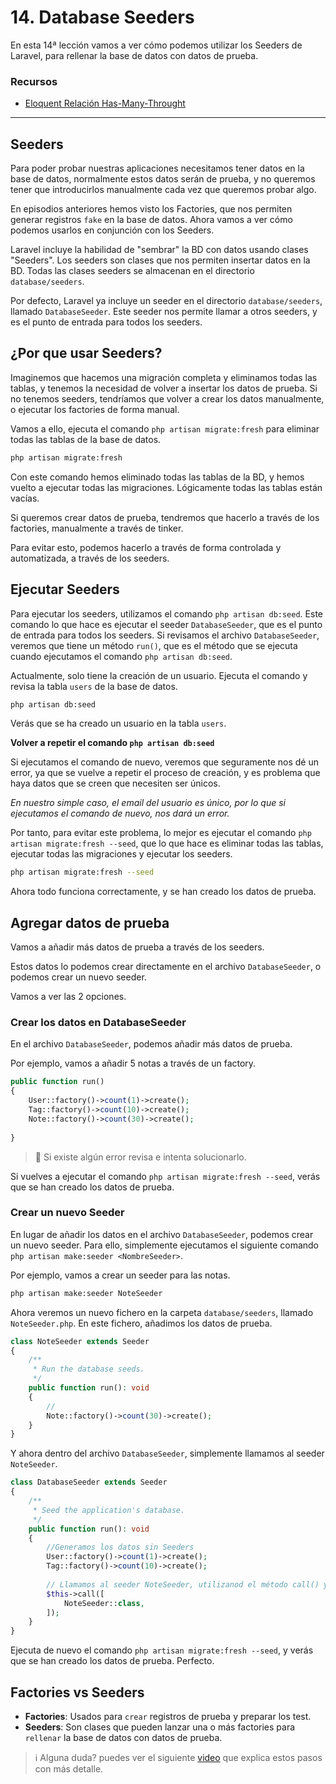 # 14. Database Seeders

En esta 14ª lección vamos a ver cómo podemos utilizar los Seeders de Laravel, para rellenar la base de datos con datos de prueba.

### Recursos

- [Eloquent Relación Has-Many-Throught](https://laravel.com/docs/11.x/eloquent-relationships#has-many-through)

---

## Seeders

Para poder probar nuestras aplicaciones necesitamos tener datos en la base de datos, normalmente estos datos serán de prueba, y no queremos tener que introducirlos manualmente cada vez que queremos probar algo.

En episodios anteriores hemos visto los Factories, que nos permiten generar registros `fake` en la base de datos. Ahora vamos a ver cómo podemos usarlos en conjunción con los Seeders.

Laravel incluye la habilidad de "sembrar" la BD con datos usando clases "Seeders". Los seeders son clases que nos permiten insertar datos en la BD. Todas las clases seeders se almacenan en el directorio `database/seeders`.

Por defecto, Laravel ya incluye un seeder en el directorio `database/seeders`, llamado `DatabaseSeeder`. Este seeder nos permite llamar a otros seeders, y es el punto de entrada para todos los seeders.


## ¿Por que usar Seeders?

Imaginemos que hacemos una migración completa y eliminamos todas las tablas, y tenemos la necesidad de volver a insertar los datos de prueba. Si no tenemos seeders, tendríamos que volver a crear los datos manualmente, o ejecutar los factories de forma manual.

Vamos a ello, ejecuta el comando `php artisan migrate:fresh` para eliminar todas las tablas de la base de datos.

```bash
php artisan migrate:fresh
```

Con este comando hemos eliminado todas las tablas de la BD, y hemos vuelto a ejecutar todas las migraciones. Lógicamente todas las tablas están vacías.

Si queremos crear datos de prueba, tendremos que hacerlo a través de los factories, manualmente a través de tinker.

Para evitar esto, podemos hacerlo a través de forma controlada y automatizada, a través de los seeders.

## Ejecutar Seeders

Para ejecutar los seeders, utilizamos el comando `php artisan db:seed`. Este comando lo que hace es ejecutar el seeder `DatabaseSeeder`, que es el punto de entrada para todos los seeders. Si revisamos el archivo `DatabaseSeeder`, veremos que tiene un método `run()`, que es el método que se ejecuta cuando ejecutamos el comando `php artisan db:seed`.

Actualmente, solo tiene la creación de un usuario. Ejecuta el comando y revisa la tabla `users` de la base de datos.

```bash
php artisan db:seed
```

Verás que se ha creado un usuario en la tabla `users`.

**Volver a repetir el comando `php artisan db:seed`**

Si ejecutamos el comando de nuevo, veremos que seguramente nos dé un error, ya que se vuelve a repetir el proceso de creación, y es problema que haya datos que se creen que necesiten ser únicos.

*En nuestro simple caso, el email del usuario es único, por lo que si ejecutamos el comando de nuevo, nos dará un error.*

Por tanto, para evitar este problema, lo mejor es ejecutar el comando `php artisan migrate:fresh --seed`, que lo que hace es eliminar todas las tablas, ejecutar todas las migraciones y ejecutar los seeders.

```bash
php artisan migrate:fresh --seed
```

Ahora todo funciona correctamente, y se han creado los datos de prueba.

## Agregar datos de prueba

Vamos a añadir más datos de prueba a través de los seeders.

Estos datos lo podemos crear directamente en el archivo `DatabaseSeeder`, o podemos crear un nuevo seeder.

Vamos a ver las 2 opciones.

### Crear los datos en DatabaseSeeder

En el archivo `DatabaseSeeder`, podemos añadir más datos de prueba.

Por ejemplo, vamos a añadir 5 notas a través de un factory.

```php
public function run()
{
    User::factory()->count(1)->create();
    Tag::factory()->count(10)->create();
    Note::factory()->count(30)->create();
    
}
```

> 🌋 Si existe algún error revisa e intenta solucionarlo.

Si vuelves a ejecutar el comando `php artisan migrate:fresh --seed`, verás que se han creado los datos de prueba.


### Crear un nuevo Seeder

En lugar de añadir los datos en el archivo `DatabaseSeeder`, podemos crear un nuevo seeder. Para ello, simplemente ejecutamos el siguiente comando `php artisan make:seeder <NombreSeeder>`.

Por ejemplo, vamos a crear un seeder para las notas.

```bash
php artisan make:seeder NoteSeeder
```

Ahora veremos un nuevo fichero en la carpeta `database/seeders`, llamado `NoteSeeder.php`. En este fichero, añadimos los datos de prueba.

```php
class NoteSeeder extends Seeder
{
    /**
     * Run the database seeds.
     */
    public function run(): void
    {
        //
        Note::factory()->count(30)->create();
    }
}
```	

Y ahora dentro del archivo `DatabaseSeeder`, simplemente llamamos al seeder `NoteSeeder`.

```php
class DatabaseSeeder extends Seeder
{
    /**
     * Seed the application's database.
     */
    public function run(): void
    {
        //Generamos los datos sin Seeders
        User::factory()->count(1)->create();
        Tag::factory()->count(10)->create();
        
        // Llamamos al seeder NoteSeeder, utilizanod el método call() y un array con todos los seeders que queremos ejecutar.
        $this->call([
            NoteSeeder::class,
        ]);
    }
}
```
Ejecuta de nuevo el comando `php artisan migrate:fresh --seed`, y verás que se han creado los datos de prueba. Perfecto.


## Factories vs Seeders

- **Factories**: Usados para `crear` registros de prueba y preparar los test.
- **Seeders**: Son clases que pueden lanzar una o más factories para `rellenar` la base de datos con datos de prueba.



> ℹ️ Alguna duda? puedes ver el siguiente [video](https://laracasts.com/series/30-days-to-learn-laravel-11/episodes/15) que explica estos pasos con más detalle.
